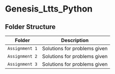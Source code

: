 # Genesis_Ltts_Python
## Folder Structure
Folder             | Description
-------------------| -----------------------------------------
`Assignment 1` | Solutions for problems given
`Assignment 2` | Solutions for problems given
`Assignment 3` | Solutions for problems given
